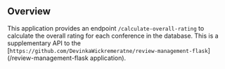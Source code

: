 ## Overview

This application provides an endpoint `/calculate-overall-rating` to calculate the overall rating for each conference in the database. This is a supplementary API to the [`https://github.com/DevinkaWickremeratne/review-management-flask`](/review-management-flask application).

